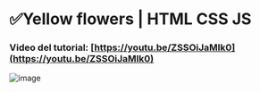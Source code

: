 # ✅Yellow flowers | HTML CSS JS
### Video del tutorial: [https://youtu.be/ZSSOiJaMIk0](https://youtu.be/ZSSOiJaMIk0)

![image](https://github.com/user-attachments/assets/899d1b33-bc87-45f8-8cb9-e11cf992a9d6)
